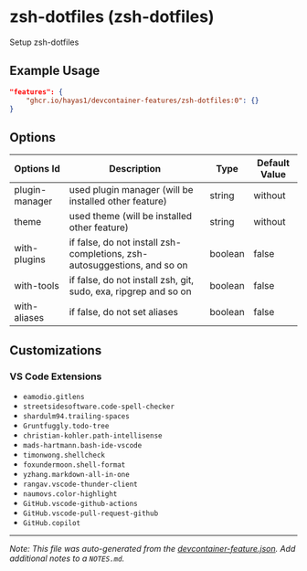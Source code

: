 
# zsh-dotfiles (zsh-dotfiles)

Setup zsh-dotfiles

## Example Usage

```json
"features": {
    "ghcr.io/hayas1/devcontainer-features/zsh-dotfiles:0": {}
}
```

## Options

| Options Id | Description | Type | Default Value |
|-----|-----|-----|-----|
| plugin-manager | used plugin manager (will be installed other feature) | string | without |
| theme | used theme (will be installed other feature) | string | without |
| with-plugins | if false, do not install zsh-completions, zsh-autosuggestions, and so on | boolean | false |
| with-tools | if false, do not install zsh, git, sudo, exa, ripgrep and so on | boolean | false |
| with-aliases | if false, do not set aliases | boolean | false |

## Customizations

### VS Code Extensions

- `eamodio.gitlens`
- `streetsidesoftware.code-spell-checker`
- `shardulm94.trailing-spaces`
- `Gruntfuggly.todo-tree`
- `christian-kohler.path-intellisense`
- `mads-hartmann.bash-ide-vscode`
- `timonwong.shellcheck`
- `foxundermoon.shell-format`
- `yzhang.markdown-all-in-one`
- `rangav.vscode-thunder-client`
- `naumovs.color-highlight`
- `GitHub.vscode-github-actions`
- `GitHub.vscode-pull-request-github`
- `GitHub.copilot`



---

_Note: This file was auto-generated from the [devcontainer-feature.json](https://github.com/hayas1/devcontainer-features/blob/main/src/zsh-dotfiles/devcontainer-feature.json).  Add additional notes to a `NOTES.md`._
